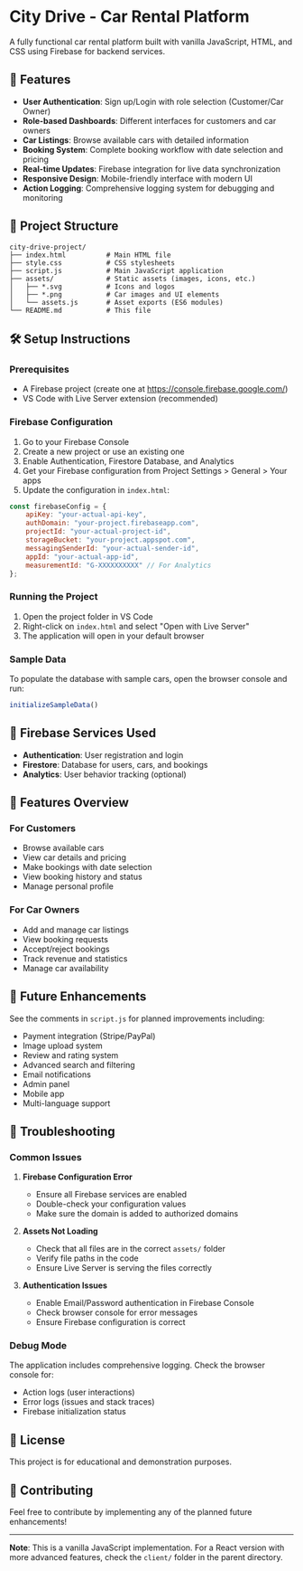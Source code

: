 # City Drive - Car Rental Platform

A fully functional car rental platform built with vanilla JavaScript, HTML, and CSS using Firebase for backend services.

## 🚀 Features

- **User Authentication**: Sign up/Login with role selection (Customer/Car Owner)
- **Role-based Dashboards**: Different interfaces for customers and car owners
- **Car Listings**: Browse available cars with detailed information
- **Booking System**: Complete booking workflow with date selection and pricing
- **Real-time Updates**: Firebase integration for live data synchronization
- **Responsive Design**: Mobile-friendly interface with modern UI
- **Action Logging**: Comprehensive logging system for debugging and monitoring

## 📁 Project Structure

```
city-drive-project/
├── index.html          # Main HTML file
├── style.css           # CSS stylesheets
├── script.js           # Main JavaScript application
├── assets/             # Static assets (images, icons, etc.)
│   ├── *.svg           # Icons and logos
│   ├── *.png           # Car images and UI elements
│   └── assets.js       # Asset exports (ES6 modules)
└── README.md           # This file
```

## 🛠️ Setup Instructions

### Prerequisites
- A Firebase project (create one at https://console.firebase.google.com/)
- VS Code with Live Server extension (recommended)

### Firebase Configuration

1. Go to your Firebase Console
2. Create a new project or use an existing one
3. Enable Authentication, Firestore Database, and Analytics
4. Get your Firebase configuration from Project Settings > General > Your apps
5. Update the configuration in `index.html`:

```javascript
const firebaseConfig = {
    apiKey: "your-actual-api-key",
    authDomain: "your-project.firebaseapp.com",
    projectId: "your-actual-project-id",
    storageBucket: "your-project.appspot.com",
    messagingSenderId: "your-actual-sender-id",
    appId: "your-actual-app-id",
    measurementId: "G-XXXXXXXXXX" // For Analytics
};
```

### Running the Project

1. Open the project folder in VS Code
2. Right-click on `index.html` and select "Open with Live Server"
3. The application will open in your default browser

### Sample Data

To populate the database with sample cars, open the browser console and run:
```javascript
initializeSampleData()
```

## 🔧 Firebase Services Used

- **Authentication**: User registration and login
- **Firestore**: Database for users, cars, and bookings
- **Analytics**: User behavior tracking (optional)

## 📱 Features Overview

### For Customers
- Browse available cars
- View car details and pricing
- Make bookings with date selection
- View booking history and status
- Manage personal profile

### For Car Owners
- Add and manage car listings
- View booking requests
- Accept/reject bookings
- Track revenue and statistics
- Manage car availability

## 🚀 Future Enhancements

See the comments in `script.js` for planned improvements including:
- Payment integration (Stripe/PayPal)
- Image upload system
- Review and rating system
- Advanced search and filtering
- Email notifications
- Admin panel
- Mobile app
- Multi-language support

## 🐛 Troubleshooting

### Common Issues

1. **Firebase Configuration Error**
   - Ensure all Firebase services are enabled
   - Double-check your configuration values
   - Make sure the domain is added to authorized domains

2. **Assets Not Loading**
   - Check that all files are in the correct `assets/` folder
   - Verify file paths in the code
   - Ensure Live Server is serving the files correctly

3. **Authentication Issues**
   - Enable Email/Password authentication in Firebase Console
   - Check browser console for error messages
   - Ensure Firebase configuration is correct

### Debug Mode

The application includes comprehensive logging. Check the browser console for:
- Action logs (user interactions)
- Error logs (issues and stack traces)
- Firebase initialization status

## 📄 License

This project is for educational and demonstration purposes.

## 🤝 Contributing

Feel free to contribute by implementing any of the planned future enhancements!

---

**Note**: This is a vanilla JavaScript implementation. For a React version with more advanced features, check the `client/` folder in the parent directory.